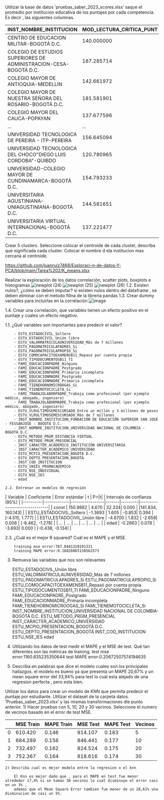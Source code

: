 Utilizar la base de datos ‘pruebas_saber_2023_scores.xlsx’ saque el promedio por institucion educativa de los puntajes por cada competencia. Es decir , las siguientes
columnas.

| INST_NOMBRE_INSTITUCION                                 | MOD_LECTURA_CRITICA_PUNT | MOD_COMPETEN_CIUDADA_PUNT | MOD_INGLES_PUNT | MOD_COMUNI_ESCRITA_PUNT | PUNT_GLOBAL |
|---------------------------------------------------------|---------------------------|----------------------------|-----------------|--------------------------|-------------|
| CENTRO DE EDUCACION MILITAR-BOGOTÁ D.C.                | 140.000000                | 89.000000                  | 172.000000      | 158.000000               | 143.000000  |
| COLEGIO DE ESTUDIOS SUPERIORES DE ADMINISTRACION-CESA-BOGOTÁ D.C. | 187.285714     | 189.571429                | 213.285714      | 174.428571               | 188.142857  |
| COLEGIO MAYOR DE ANTIOQUIA-MEDELLIN                    | 142.661972                | 137.821596                | 145.258216      | 145.328638               | 142.394366  |
| COLEGIO MAYOR DE NUESTRA SEÑORA DEL ROSARIO-BOGOTÁ D.C.| 181.581901                | 181.940435                | 199.011455      | 162.762887               | 178.395189  |
| COLEGIO MAYOR DEL CAUCA-POPAYAN                        | 137.677596                | 128.234973                | 142.546448      | 144.786885               | 137.644809  |
| ...                                                     | ...                       | ...                        | ...             | ...                      | ...         |
| UNIVERSIDAD TECNOLOGICA DE PEREIRA - ITP-PEREIRA       | 156.645094                | 145.832985                | 162.039666      | 145.720251               | 153.371608  |
| UNIVERSIDAD TECNOLOGICA DEL CHOCO"DIEGO LUIS CORDOBA"-QUIBDO | 120.780965           | 107.649283                | 118.887875      | 122.267275               | 116.397653  |
| UNIVERSIDAD-COLEGIO MAYOR DE CUNDINAMARCA-BOGOTÁ D.C. | 154.793233                | 145.127820                | 153.289474      | 146.759398               | 150.387218  |
| UNIVERSITARIA AGUSTINIANA- UNIAGUSTINIANA-BOGOTÁ D.C.  | 144.581651                | 131.590826                | 154.227523      | 141.267890               | 142.963303  |
| UNIVERSITARIA VIRTUAL INTERNACIONAL-BOGOTÁ D.C.        | 137.221477                | 128.932886                | 147.107383      | 142.281879               | 137.147651  |
  
  Crear 5 clusters. Seleccione colocar el centroide de cada cluster, describa que significada cada cluster. Colocar el nombre d ela institucion mas     cercana al centroide.

https://github.com/juanruiz7468/Exploraci-n-de-datos-Y-PCA/blob/main/Tarea%202/K_means.xlsx

Realizar la exploración de los datos correlación, scatter plots, boxplots e histogramas
        ![newplot (24)](https://github.com/juanruiz7468/Exploraci-n-de-datos-Y-PCA/assets/126533316/4b5fee05-6b49-4c3d-a171-8dee5bc0469e)
        ![newplot (25)](https://github.com/juanruiz7468/Exploraci-n-de-datos-Y-PCA/assets/126533316/6f24c740-c6c4-4191-8022-d9b7bf6722c9)
        ![newplot (26)](https://github.com/juanruiz7468/Exploraci-n-de-datos-Y-PCA/assets/126533316/f81b340b-aecd-4ebb-bb82-ec058a67acb7)
  1.2. Existen nulos?, ¿cómo se deben imputar?
        si existen nulos dentro del dataframe , se deben eliminar con el metodo fillna de la libreria pandas
  1.3. Crear dummy variables para incluirlas en la correlación
        ![image](https://github.com/juanruiz7468/Exploraci-n-de-datos-Y-PCA/assets/126533316/310ad6cc-b877-4ec1-a447-8387f8637390)
        
  1.4. Crear una correlación, que variables tienen un efecto positivo en el puntaje y cuales un efecto negativo.
  
  1.1. ¿Qué variables son importantes para predecir el valor?
  
        - ESTU_ESTADOCIVIL_Soltero
        - ESTU_ESTADOCIVIL_Unión libre
        - ESTU_VALORMATRICULAUNIVERSIDAD_Más de 7 millones
        - ESTU_PAGOMATRICULAPADRES_Si
        - ESTU_PAGOMATRICULAPROPIO_Si
        - ESTU_COMOCAPACITOEXAMENSB11_Repasó por cuenta propia
        - ESTU_TIPODOCUMENTOSB11_TI
        - FAMI_EDUCACIONPADRE_Ninguno
        - FAMI_EDUCACIONPADRE_Postgrado
        - FAMI_EDUCACIONPADRE_Primaria incompleta
        - FAMI_EDUCACIONMADRE_Postgrado
        - FAMI_EDUCACIONMADRE_Primaria incompleta
        - FAMI_TIENEHORNOMICROOGAS_Si
        - FAMI_TIENEMOTOCICLETA_Si
        - FAMI_TRABAJOLABORPADRE_Trabaja como profesional (por ejemplo médico, abogado, ingeniero)
        - FAMI_TRABAJOLABORMADRE_Trabaja como profesional (por ejemplo médico, abogado, ingeniero)
        - ESTU_VLRULTIMOSEMESCURSADO_Entre un millón y 3 millones de pesos
        - ESTU_VLRULTIMOSEMESCURSADO_Más de 7 millones
        - INST_NOMBRE_INSTITUCION_FUNDACIÓN DE EDUCACIÓN SUPERIOR SAN JOSÉ - FESSANJOSÉ - BOGOTÁ D.C.
        - INST_NOMBRE_INSTITUCION_UNIVERSIDAD NACIONAL DE COLOMBIA - BOGOTÁ D.C.
        - ESTU_METODO_PRGM_DISTANCIA VIRTUAL
        - ESTU_METODO_PRGM_PRESENCIAL
        - INST_CARACTER_ACADEMICO_INSTITUCIÓN UNIVERSITARIA
        - INST_CARACTER_ACADEMICO_UNIVERSIDAD
        - ESTU_MCPIO_PRESENTACION_BOGOTÁ D.C.
        - ESTU_DEPTO_PRESENTACION_BOGOTÁ
        - INST_COD_INSTITUCION
        - ESTU_SNIES_PRGMACADEMICO
        - ESTU_NSE_INDIVIDUAL
        - ESTU_NSE_IES
        - edad
        
    2.2. Entrenar un modelos de regresión
    
| Variable | Coeficiente | Error estándar | t     | P>|t|   | Intervalo de confianza (95%) |
|----------|-------------|-----------------|-------|---------|-------------------------------|
| const    | 150.9882    | 4.670           | 32.334| 0.000   | [141.834, 160.143]           |
| ESTU_ESTADOCIVIL_Soltero | -1.3693 | 1.605    | -0.853| 0.394   | [-4.515, 1.777]             |
| ESTU_ESTADOCIVIL_Unión libre | -4.8700 | 1.832 | -2.658| 0.008   | [-8.462, -1.278]           |
| ...      | ...         | ...             | ...   | ...     | ...                           |
| edad     | -0.2863     | 0.078           | -3.693| 0.000   | [-0.438, -0.134]            |



  2.3. ¿Cuál es el mejor R squared? Cuál es el MAPE y el MSE.
  
        training mse error:787.0441320191331
        training MAPE error:0.16826065130562573

  3. Remueva las variables que nos son relevantes
     
        ESTU_ESTADOCIVIL_Unión libre
        ESTU_VALORMATRICULAUNIVERSIDAD_Más de 7 millones
        ESTU_PAGOMATRICULAPADRES_Si
        ESTU_PAGOMATRICULAPROPIO_Si
        ESTU_COMOCAPACITOEXAMENSB11_Repasó por cuenta propia
        ESTU_TIPODOCUMENTOSB11_TI
        FAMI_EDUCACIONPADRE_Ninguno
        FAMI_EDUCACIONPADRE_Postgrado
        FAMI_EDUCACIONMADRE_Primaria incompleta
        FAMI_TIENEHORNOMICROOGAS_Si
        FAMI_TIENEMOTOCICLETA_Si
        INST_NOMBRE_INSTITUCION_UNIVERSIDAD NACIONAL DE COLOMBIA-BOGOTÁ D.C.
        ESTU_METODO_PRGM_PRESENCIAL
        INST_CARACTER_ACADEMICO_UNIVERSIDAD
        ESTU_MCPIO_PRESENTACION_BOGOTÁ D.C.
        ESTU_DEPTO_PRESENTACION_BOGOTÁ
        INST_COD_INSTITUCION
        ESTU_NSE_IES
        edad

     
  5. Utilizando los datos de test medir el MAPE y el MSE de test. Qué tan diferentes son las métricas de training.
        test mse error:1160.835235350644
        test MAPE error:0.20672507574194635

     
  7. Describa en palabras que dice el modelo cuales son los principales hallazgos.
        el modelo es bueno ya que presenta un MAPE 20,67% y un mean square error del 33,94% para test lo cual esta alejado de una regresion perfecta          , pero esta bien.

Utilizar los datos para crear un modelo de KNN que permita predecir el puntaje por estudiante. Utilizar el dataset de la carpeta datos. ‘Pruebas_saber_2023.xlsx’ y las mismas transformaciones dle punto anterior.
    1) Hacer pruebas con 5, 10, 20 y 30 vecinos. Seleccione el numero de vecinos basado en el error de test MSE.


    
|   | MSE Train | MAPE Train | MSE Test | MAPE Test | Vecinos |
|---|-----------|------------|----------|-----------|---------|
| 0 | 610.420   | 0.146      | 914.107  | 0.183     | 5       |
| 1 | 684.289   | 0.156      | 846.441  | 0.177     | 10      |
| 2 | 732.497   | 0.162      | 824.524  | 0.175     | 20      |
| 3 | 752.367   | 0.164      | 818.616  | 0.174     | 30      |


    2) Describa cual es mejor modelo entre la regresion o el knn
    
        El Knn es mejor dado que , para el MAPE en test fue menor alrededor 17,4% si se toman 30 vecinos lo cual disminuye el error casi en un 3% ,
        ademas que el Mean Square Error tambien fue menor de un 28,61% una disminucion de casi un 5%.
    


        


        





        
